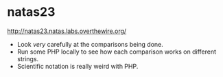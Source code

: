 # natas23

http://natas23.natas.labs.overthewire.org/

* Look *very* carefully at the comparisons being done.
* Run some PHP locally to see how each comparison works on different strings.
* Scientific notation is really weird with PHP.

